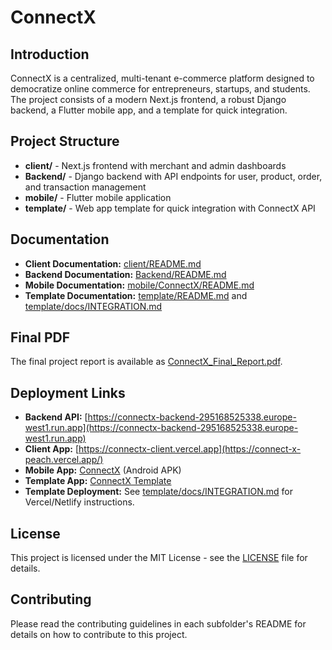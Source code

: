 # ConnectX

## Introduction

ConnectX is a centralized, multi-tenant e-commerce platform designed to democratize online commerce for entrepreneurs, startups, and students. The project consists of a modern Next.js frontend, a robust Django backend, a Flutter mobile app, and a template for quick integration.

## Project Structure

- **client/** - Next.js frontend with merchant and admin dashboards
- **Backend/** - Django backend with API endpoints for user, product, order, and transaction management
- **mobile/** - Flutter mobile application
- **template/** - Web app template for quick integration with ConnectX API

## Documentation

- **Client Documentation:** [client/README.md](client/README.md)
- **Backend Documentation:** [Backend/README.md](Backend/README.md)
- **Mobile Documentation:** [mobile/ConnectX/README.md](mobile/ConnectX/README.md)
- **Template Documentation:** [template/README.md](template/README.md) and [template/docs/INTEGRATION.md](template/docs/INTEGRATION.md)

## Final PDF

The final project report is available as [ConnectX_Final_Report.pdf](<./ConnectX(Group-9)%20(2)%20(1)%20(3).pdf>).

## Deployment Links

- **Backend API:** [https://connectx-backend-295168525338.europe-west1.run.app](https://connectx-backend-295168525338.europe-west1.run.app)
- **Client App:** [https://connectx-client.vercel.app](https://connect-x-peach.vercel.app/)
- **Mobile App:** [ConnectX](./ConnectX.apk) (Android APK)
- **Template App:** [ConnectX Template](https://connect-x-pxwg.vercel.app/)
- **Template Deployment:** See [template/docs/INTEGRATION.md](template/docs/INTEGRATION.md) for Vercel/Netlify instructions.

## License

This project is licensed under the MIT License - see the [LICENSE](LICENSE) file for details.

## Contributing

Please read the contributing guidelines in each subfolder's README for details on how to contribute to this project.
